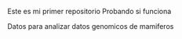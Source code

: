 Este es mi primer repositorio
Probando si funciona

Datos para analizar datos genomicos de mamiferos

